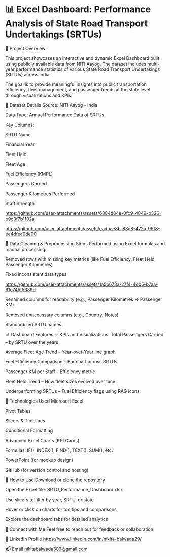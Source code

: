 # 📊 Excel Dashboard: Performance Analysis of State Road Transport Undertakings (SRTUs)

📁 Project Overview

This project showcases an interactive and dynamic Excel Dashboard built using publicly available data from NITI Aayog. The dataset includes multi-year performance statistics of various State Road Transport Undertakings (SRTUs) across India.

The goal is to provide meaningful insights into public transportation efficiency, fleet management, and passenger trends at the state level through visualizations and KPIs.

📌 Dataset Details
Source: NITI Aayog - India

Data Type: Annual Performance Data of SRTUs

Key Columns:

SRTU Name

Financial Year

Fleet Held

Fleet Age

Fuel Efficiency (KMPL)

Passengers Carried

Passenger Kilometres Performed

Staff Strength





https://github.com/user-attachments/assets/6884d84e-0fc9-4849-b326-b9c3f7b1102a


https://github.com/user-attachments/assets/eadbae8b-88e8-472a-96f8-ee4dfec0de00


🔧 Data Cleaning & Preprocessing Steps
Performed using Excel formulas and manual processing:

Removed rows with missing key metrics (like Fuel Efficiency, Fleet Held, Passenger Kilometres)

Fixed inconsistent data types

https://github.com/user-attachments/assets/1a5b673a-27f4-4d05-b7aa-61e745f5389d



Renamed columns for readability (e.g., Passenger Kilometres → Passenger KM)

Removed unnecessary columns (e.g., Country, Notes)

Standardized SRTU names


📊 Dashboard Features
✅ KPIs and Visualizations:
Total Passengers Carried – by SRTU over the years

Average Fleet Age Trend – Year-over-Year line graph

Fuel Efficiency Comparison – Bar chart across SRTUs

Passenger KM per Staff – Efficiency metric

Fleet Held Trend – How fleet sizes evolved over time

Underperforming SRTUs – Fuel Efficiency flags using RAG icons


📌 Technologies Used
Microsoft Excel

Pivot Tables

Slicers & Timelines

Conditional Formatting

Advanced Excel Charts (KPI Cards)

Formulas: IF(), INDEX(), FIND(), TEXT(), SUM(), etc.

PowerPoint (for mockup design)

GitHub (for version control and hosting)

🚀 How to Use
Download or clone the repository

Open the Excel file: SRTU_Performance_Dashboard.xlsx

Use slicers to filter by year, SRTU, or state

Hover or click on charts for tooltips and comparisons

Explore the dashboard tabs for detailed analytics


📢 Connect with Me
Feel free to reach out for feedback or collaboration:

💼 LinkedIn Profile https://www.linkedin.com/in/nikita-balwada29/

📬 Email  nikitabalwada309@gmail.com

